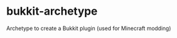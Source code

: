 bukkit-archetype
================

Archetype to create a Bukkit plugin (used for Minecraft modding)
